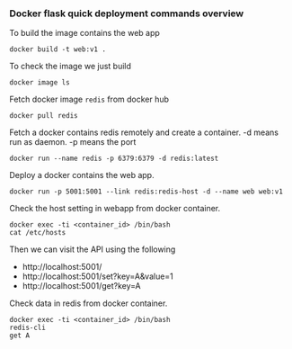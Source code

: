 ### Docker flask quick deployment commands overview

To build the image contains the web app
```
docker build -t web:v1 .
```

To check the image we just build
```
docker image ls
```

Fetch docker image `redis` from docker hub
```
docker pull redis
```

Fetch a docker contains redis remotely and create a container. -d means run as daemon. -p means the port
```
docker run --name redis -p 6379:6379 -d redis:latest
```

Deploy a docker contains the web app.
```
docker run -p 5001:5001 --link redis:redis-host -d --name web web:v1
```

Check the host setting in webapp from docker container.
```
docker exec -ti <container_id> /bin/bash
cat /etc/hosts
```

Then we can visit the API using the following
 - http://localhost:5001/
 - http://localhost:5001/set?key=A&value=1
 - http://localhost:5001/get?key=A

Check data in redis from docker container.
```
docker exec -ti <container_id> /bin/bash
redis-cli
get A
```
